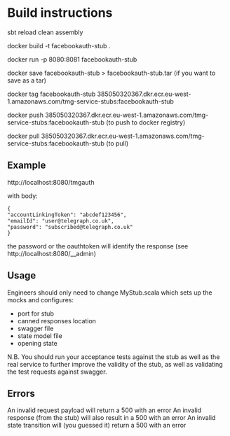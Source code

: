 # Build instructions
sbt reload clean assembly

docker build -t facebookauth-stub .

docker run -p 8080:8081 facebookauth-stub

docker save facebookauth-stub > facebookauth-stub.tar (if you want to save as a tar)

docker tag facebookauth-stub  385050320367.dkr.ecr.eu-west-1.amazonaws.com/tmg-service-stubs:facebookauth-stub

docker push 385050320367.dkr.ecr.eu-west-1.amazonaws.com/tmg-service-stubs:facebookauth-stub (to push to docker registry)

docker pull 385050320367.dkr.ecr.eu-west-1.amazonaws.com/tmg-service-stubs:facebookauth-stub (to pull)

## Example
http://localhost:8080/tmgauth

with body:
```
{
"accountLinkingToken": "abcdef123456",
"emailId": "user@telegraph.co.uk",
"password": "subscribed@telegraph.co.uk"
}
```

the password or the oauthtoken will identify the response (see http://localhost:8080/__admin)

## Usage
Engineers should only need to change MyStub.scala which sets up the mocks and configures:
- port for stub
- canned responses location
- swagger file
- state model file
- opening state

N.B. You should run your acceptance tests against the stub as well as the real service
to further improve the validity of the stub, as well as validating the test requests
against swagger.

## Errors
An invalid request payload will return a 500 with an error
An invalid response (from the stub) will also result in a 500 with an error
An invalid state transition will (you guessed it) return a 500 with an error